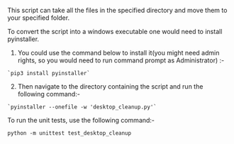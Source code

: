 This script can take all the files in the specified directory and move them to your specified folder. 

To convert the script into a windows executable one would need to install pyinstaller. 
  1. You could use the command below to install it(you might need admin rights, so you would need to run command prompt as Administrator) :-

    `pip3 install pyinstaller`


  2. Then navigate to the directory containing the script and run the following command:-

    `pyinstaller --onefile -w 'desktop_cleanup.py'`

To run the unit tests, use the following command:-

  `python -m unittest test_desktop_cleanup`
